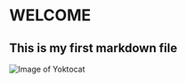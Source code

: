 # WELCOME
## This is my first markdown file

![Image of Yoktocat](https://octodex.github.com/images/yaktocat.png)
